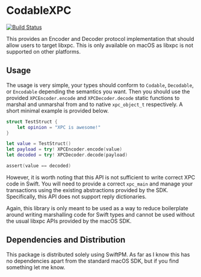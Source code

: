 # CodableXPC

[![Build Status](https://travis-ci.com/daniel-grumberg/CodableXPC.svg?branch=master)](https://travis-ci.com/daniel-grumberg/CodableXPC)

This provides an Encoder and Decoder protocol implementation that should allow
users to target libxpc. This is only available on macOS as libxpc is not
supported on other platforms.

## Usage

The usage is very simple, your types should conform to `Codable`, `Decodable`,
or `Encodable` depending the semantics you want. Then you should use the
provided `XPCEncoder.encode` and `XPCDecoder.decode` static functions to
marshal and unmarshal from and to native `xpc_object_t` respectively. A short
minimal example is provided below.

```swift
struct TestStruct {
    let opinion = "XPC is awesome!"
}

let value = TestStruct()
let payload = try! XPCEncoder.encode(value)
let decoded = try! XPCDecoder.decode(payload)

assert(value == decoded)
```

However, it is worth noting that this API is not sufficient to write correct XPC
code in Swift. You will need to provide a correct `xpc_main` and manage your
transactions using the existing abstractions provided by the SDK. Specifically,
this API does not support reply dictionaries.

Again, this library is only meant to be used as a way to reduce boilerplate
around writing marshalling code for Swift types and cannot be used without the
usual libxpc APIs provided by the macOS SDK.

## Dependencies and Distribution

This package is distributed solely using SwiftPM. As far as I know this has no
dependencies apart from the standard macOS SDK, but if you find something let me
know.
